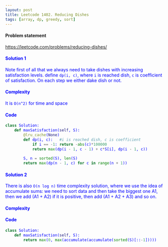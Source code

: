 ```yaml
---
layout: post
title: Leetcode 1402. Reducing Dishes
tags: [array, dp, greedy, sort]
---
```


#### Problem statement

<a href="https://leetcode.com/problems/reducing-dishes/"> <font color = blue>https://leetcode.com/problems/reducing-dishes/

#### Solution 1
Note first of all that we always need to take dishes with increasing satisfaction levels.
define `dp(i, c)`, where `i` is reached dish, `c` is coefficient of satisfaction. On each step we either dake dish or not.

#### Complexity
It is `O(n^2)` for time and space

#### Code
```python
class Solution:
    def maxSatisfaction(self, S):
        @lru_cache(None)
        def dp(i, c):   #i is reached dish, c is coefficient
            if i == -1: return -abs(c)*100000
            return max(dp(i - 1, c - 1) + c*S[i], dp(i - 1, c))
        
        S, n = sorted(S), len(S)
        return max(dp(n - 1, c) for c in range(n + 1))
```


#### Solution 2
There is also `O(n log n)` time complexity solution, where we use the idea of accumulate sums: we need to sort data and then take the biggest one A1, then we add (A1 + A2) if it is positive, then add (A1 + A2 + A3) and so on.

#### Complexity

#### Code
```python
class Solution:
    def maxSatisfaction(self, S):
        return max(0, max(accumulate(accumulate(sorted(S)[::-1]))))
```
